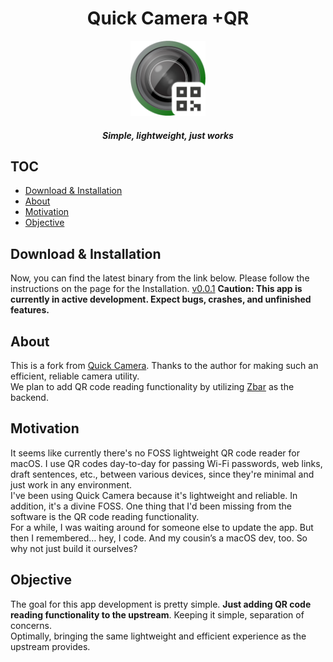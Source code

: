 <div align="center">

<h1>Quick Camera +QR</h1>

<img alt="Camera Logo" height="120" src="./Assets.xcassets/AppIcon.appiconset/Icon-256.png" />
  
<h5>Simple, lightweight, just works</h5>

</div>

## TOC

<!-- toc -->

- [Download & Installation](#download--installation)
- [About](#about)
- [Motivation](#motivation)
- [Objective](#objective)

<!-- tocstop -->

## Download & Installation

Now, you can find the latest binary from the link below. Please follow the instructions on the page for the Installation.
[v0.0.1](https://github.com/takamasa1999/quick-camera-plus-qr/releases/tag/v0.0.1)
**Caution: This app is currently in active development. Expect bugs, crashes, and unfinished features.**

## About

This is a fork from [Quick Camera](https://github.com/simonguest/quick-camera). Thanks to the author for making such an efficient, reliable camera utility.  
We plan to add QR code reading functionality by utilizing [Zbar](https://github.com/mchehab/zbar?utm_source=chatgpt.com) as the backend.

## Motivation

It seems like currently there's no FOSS lightweight QR code reader for macOS. I use QR codes day-to-day for passing Wi-Fi passwords, web links, draft sentences, etc., between various devices, since they're minimal and just work in any environment.  
I've been using Quick Camera because it's lightweight and reliable. In addition, it's a divine FOSS. One thing that I'd been missing from the software is the QR code reading functionality.  
For a while, I was waiting around for someone else to update the app. But then I remembered… hey, I code. And my cousin’s a macOS dev, too. So why not just build it ourselves?

## Objective

The goal for this app development is pretty simple. **Just adding QR code reading functionality to the upstream**.
Keeping it simple, separation of concerns.  
Optimally, bringing the same lightweight and efficient experience as the upstream provides.
